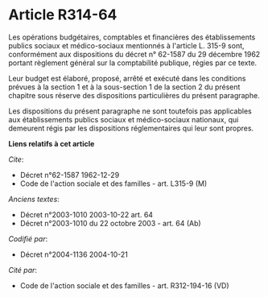 # Article R314-64

Les opérations budgétaires, comptables et financières des établissements publics sociaux et médico-sociaux mentionnés à
l'article L. 315-9 sont, conformément aux dispositions du décret n° 62-1587 du 29 décembre 1962 portant règlement général sur
la comptabilité publique, régies par ce texte.

Leur budget est élaboré, proposé, arrêté et exécuté dans les conditions prévues à la section 1 et à la sous-section 1 de la
section 2 du présent chapitre sous réserve des dispositions particulières du présent paragraphe.

Les dispositions du présent paragraphe ne sont toutefois pas applicables aux établissements publics sociaux et médico-sociaux
nationaux, qui demeurent régis par les dispositions réglementaires qui leur sont propres.

**Liens relatifs à cet article**

_Cite_:

  - Décret n°62-1587 1962-12-29
  - Code de l'action sociale et des familles - art. L315-9 (M)

_Anciens textes_:

  - Décret n°2003-1010 2003-10-22 art. 64
  - Décret n°2003-1010 du 22 octobre 2003 - art. 64 (Ab)

_Codifié par_:

  - Décret n°2004-1136 2004-10-21

_Cité par_:

  - Code de l'action sociale et des familles - art. R312-194-16 (VD)
